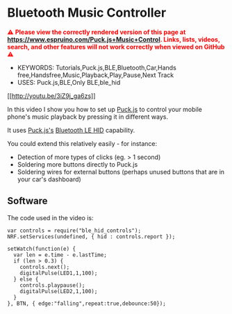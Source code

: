 <!--- Copyright (c) 2017 Gordon Williams, Pur3 Ltd. See the file LICENSE for copying permission. -->
Bluetooth Music Controller
==========================

<span style="color:red">:warning: **Please view the correctly rendered version of this page at https://www.espruino.com/Puck.js+Music+Control. Links, lists, videos, search, and other features will not work correctly when viewed on GitHub** :warning:</span>

* KEYWORDS: Tutorials,Puck.js,BLE,Bluetooth,Car,Hands free,Handsfree,Music,Playback,Play,Pause,Next Track
* USES: Puck.js,BLE,Only BLE,ble_hid

[[http://youtu.be/3iZ9j_ga6zs]]

In this video I show you how to set up [Puck.js](/Puck.js) to control
your mobile phone's music playback by pressing it in different ways.

It uses [Puck.js's](/Puck.js) [Bluetooth LE HID](/Puck.js+Keyboard) capability.

You could extend this relatively easily - for instance:

* Detection of more types of clicks (eg. > 1 second)
* Soldering more buttons directly to Puck.js
* Soldering wires for external buttons (perhaps unused buttons that are in your car's dashboard)

Software
--------

The code used in the video is:

```
var controls = require("ble_hid_controls");
NRF.setServices(undefined, { hid : controls.report });

setWatch(function(e) {
  var len = e.time - e.lastTime;
  if (len > 0.3) {
    controls.next();
    digitalPulse(LED1,1,100);
  } else {
    controls.playpause();
    digitalPulse(LED2,1,100);
  }
}, BTN, { edge:"falling",repeat:true,debounce:50});
```
